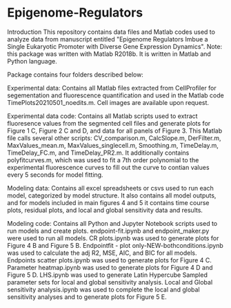 # Epigenome-Regulators

Introduction 
This repository contains data files and Matlab codes used to analyze data from manuscript entitled "Epigenome Regulators Imbue a Single Eukaryotic Promoter with Diverse Gene Expression Dynamics". Note: this package was written with Matlab R2018b. It is written in Matlab and Python language. 

Package contains four folders described below:

Experimental data: Contains all Matlab files extracted from CellProfiler for segementation and fluorescence quantification and used in the Matlab code TimePlots20210501_noedits.m. Cell images are available upon request. 

Experimental data code: Contains all Matlab scripts used to extract fluoresence values from the segmented cell files and generate plots for Figure 1 C, Figure 2 C and D, and data for all panels of Figure 3. This Matlab file calls several other scripts: CV_comparison.m, CalcSlope.m, DerFilter.m, MaxValues_mean.m, MaxValues_singlecell.m, Smoothing.m, TimeDelay.m, TimeDelay_FC.m, and TimeDelay_PR2.m. It additionally contains polyfitcurves.m, which was used to fit a 7th order polynomial to the experimental fluorescence curves to fill out the curve to contian values every 5 seconds for model fitting. 

Modeling data: Contains all excel spreadsheets or csvs used to run each model, categorized by model structure. It also contains all model outputs, and for models included in main figures 4 and 5 it contains time course plots, residual plots, and local and global sensitivity data and results. 

Modeling code: Contains all Python and Jupyter Notebook scripts used to run models and create plots. endpoint-fit.ipynb and endpoint_maker.py were used to run all models. CR plots.ipynb was used to generate plots for Figure 4 B and Figure 5 B. Endpointfit - plot only-NEW-bothconditions.ipynb was used to calculate the adj R2, MSE, AIC, and BIC for all models. Endpoints scatter plots.ipynb was used to generate plots for Figure 4 C. Parameter heatmap.ipynb was used to generate plots for Figure 4 D and Figure 5 D. LHS.ipynb was used to generate Latin Hypercube Sampled parameter sets for local and global sensitivity analysis. Local and Global sensitivity analysis.ipynb was used to complete the local and global sensitivity analyses and to generate plots for Figure 5 E. 

